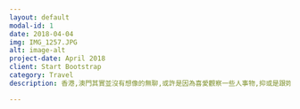 ```yaml
---
layout: default
modal-id: 1
date: 2018-04-04
img: IMG_1257.JPG
alt: image-alt
project-date: April 2018
client: Start Bootstrap
category: Travel
description: 香港,澳門其實並沒有想像的無聊,或許是因為喜愛觀察一些人事物,抑或是跟妳在一起就是很快樂.

---
```

